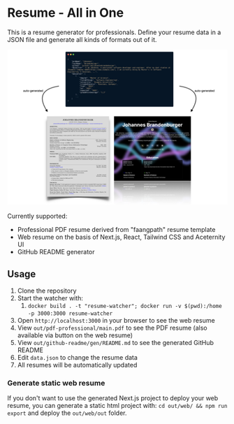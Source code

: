# Resume - All in One

This is a resume generator for professionals.
Define your resume data in a JSON file and generate all kinds of formats out of it.

![Concept](./info/concept.jpeg)

Currently supported:

- Professional PDF resume derived from "faangpath" resume template
- Web resume on the basis of Next.js, React, Tailwind CSS and Aceternity UI
- GitHub README generator

## Usage

1. Clone the repository
2. Start the watcher with:
   1. `docker build . -t "resume-watcher"; docker run -v $(pwd):/home -p 3000:3000 resume-watcher`
3. Open `http://localhost:3000` in your browser to see the web resume
4. View `out/pdf-professional/main.pdf` to see the PDF resume (also available via button on the web resume)
5. View `out/github-readme/gen/README.md` to see the generated GitHub README
6. Edit `data.json` to change the resume data
7. All resumes will be automatically updated

### Generate static web resume

If you don't want to use the generated Next.js project to deploy your web resume, you can generate a static html project with: `cd out/web/ && npm run export` and deploy the `out/web/out` folder.